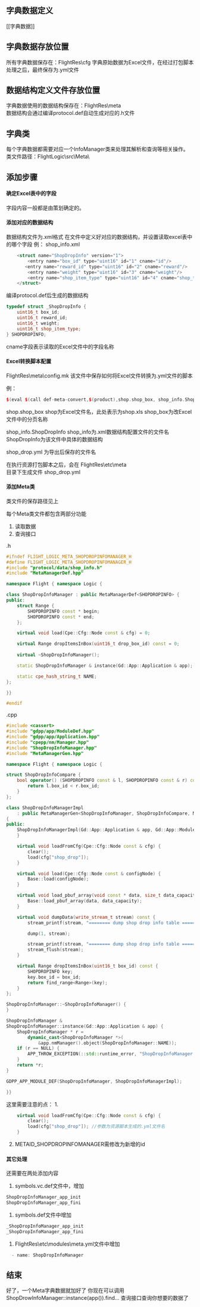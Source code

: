 ## 字典数据定义
[[字典数据]]

## 字典数据存放位置
所有字典数据保存在：FlightRes\cfg
字典原始数据为Excel文件，在经过打包脚本处理之后，最终保存为.yml文件

## 数据结构定义文件存放位置
字典数据使用的数据结构保存在：FlightRes\meta\
数据结构会通过编译protocol.def自动生成对应的.h文件

## 字典类
每个字典数据都需要对应一个InfoManager类来处理其解析和查询等相关操作。
类文件路径：FlightLogic\src\Meta\

## 添加步骤
#### 确定Excel表中的字段
字段内容一般都是由策划确定的。

#### 添加对应的数据结构
数据结构文件为.xml格式
在文件中定义好对应的数据结构，并设置读取excel表中的哪个字段
例： shop_info.xml
```C++
	<struct name="ShopDropInfo" version="1">
		<entry name="box_id" type="uint16" id="1" cname="id"/>
  	   <entry name="reward_id" type="uint16" id="2" cname="reward"/>
		<entry name="weight" type="uint16" id="3" cname="weight"/>
		<entry name="shop_item_type" type="uint16" id="4" cname="shop_type"/>
	</struct>
```
编译protocol.def后生成的数据结构
```c++
typedef struct _ShopDropInfo {
    uint16_t box_id;
    uint16_t reward_id;
    uint16_t weight;
    uint16_t shop_item_type;
} SHOPDROPINFO;
```
cname字段表示读取的Excel文件中的字段名称

#### Excel转换脚本配置
FlightRes\meta\config.mk
该文件中保存如何将Excel文件转换为.yml文件的脚本

例：
```c++
$(eval $(call def-meta-convert,$(product),shop.shop_box, shop_info.ShopDropInfo, shop_drop.yml))
```
shop.shop_box
shop为Excel文件名，此处表示为shop.xls
shop_box为改Excel文件中的分页名称

shop_info.ShopDropInfo
shop_info为.xml数据结构配置文件的文件名
ShopDropInfo为该文件中具体的数据结构

shop_drop.yml
为导出后保存的文件名

在执行资源打包脚本之后，会在
FlightRes\etc\meta\
目录下生成文件
shop_drop.yml

#### 添加Meta类
类文件的保存路径见上

每个Meta类文件都包含两部分功能
1. 读取数据
1. 查询接口

.h
```c++
#ifndef FLIGHT_LOGIC_META_SHOPDROPINFOMANAGER_H
#define FLIGHT_LOGIC_META_SHOPDROPINFOMANAGER_H
#include "protocol/data/shop_info.h"
#include "MetaManagerDef.hpp"

namespace Flight { namespace Logic {

class ShopDropInfoManager : public MetaManagerDef<SHOPDROPINFO> {
public:
    struct Range {
        SHOPDROPINFO const * begin;
        SHOPDROPINFO const * end;
    };

    virtual void load(Cpe::Cfg::Node const & cfg) = 0;

    virtual Range dropItemsInBox(uint16_t drop_box_id) const = 0;
    
    virtual ~ShopDropInfoManager();

    static ShopDropInfoManager & instance(Gd::App::Application & app);

    static cpe_hash_string_t NAME;
};

}}

#endif
```

.cpp
```c++
#include <cassert>
#include "gdpp/app/ModuleDef.hpp"
#include "gdpp/app/Application.hpp"
#include "cpepp/nm/Manager.hpp"
#include "ShopDropInfoManager.hpp"
#include "MetaManagerGen.hpp"

namespace Flight { namespace Logic {

struct ShopDropInfoCompare {
    bool operator() (SHOPDROPINFO const & l, SHOPDROPINFO const & r) const {
        return l.box_id < r.box_id;
    }
};

class ShopDropInfoManagerImpl
    : public MetaManagerGen<ShopDropInfoManager, ShopDropInfoCompare, MetaManager::METAID_SHOPDROPINFOMANAGER>
{
public:
    ShopDropInfoManagerImpl(Gd::App::Application & app, Gd::App::Module & module, Cpe::Cfg::Node & cfg) {
    }

    virtual void loadFromCfg(Cpe::Cfg::Node const & cfg) {
        clear();
        load(cfg["shop_drop"]);
    }

    virtual void load(Cpe::Cfg::Node const & configNode) {
        Base::load(configNode);
    }

    virtual void load_pbuf_array(void const * data, size_t data_capacity) {
        Base::load_pbuf_array(data, data_capacity);
    }

    virtual void dumpData(write_stream_t stream) const {
        stream_printf(stream, "======== dump shop drop info table =======\n");

        dump(1, stream);

        stream_printf(stream, "======== dump shop drop info table =======\n");
        stream_flush(stream);
    }

    virtual Range dropItemsInBox(uint16_t box_id) const {
        SHOPDROPINFO key;
        key.box_id = box_id;
        return find_range<Range>(key);
    }
};

ShopDropInfoManager::~ShopDropInfoManager() {
}

ShopDropInfoManager &
ShopDropInfoManager::instance(Gd::App::Application & app) {
    ShopDropInfoManager * r =
        dynamic_cast<ShopDropInfoManager *>(
            &app.nmManager().object(ShopDropInfoManager::NAME));
    if (r == NULL) {
        APP_THROW_EXCEPTION(::std::runtime_error, "ShopDropInfoManager cast fail!");
    }
    return *r;
}

GDPP_APP_MODULE_DEF(ShopDropInfoManager, ShopDropInfoManagerImpl);

}}
```
这里需要注意的点：
1. 
```c++
    virtual void loadFromCfg(Cpe::Cfg::Node const & cfg) {
        clear();
        load(cfg["shop_drop"]); //参数为资源脚本生成的.yml文件名
    }
```
2. METAID_SHOPDROPINFOMANAGER需修改为新增的id

#### 其它处理
还需要在两处添加内容
1. symbols.vc.def文件中，增加
```c++
ShopDropInfoManager_app_init
ShopDropInfoManager_app_fini
```
1. symbols.def文件中增加
```c++
_ShopDropInfoManager_app_init
_ShopDropInfoManager_app_fini
```
1. FlightRes\etc\modules\meta.yml文件中增加
```c++
  - name: ShopDropInfoManager
```

## 结束
好了，一个Meta字典数据就加好了
你现在可以调用
ShopDrowInfoManager::instance(app()).find...
查询接口查询你想要的数据了